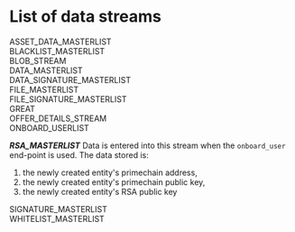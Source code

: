 # List of data streams

ASSET_DATA_MASTERLIST   
BLACKLIST_MASTERLIST   
BLOB_STREAM   
DATA_MASTERLIST   
DATA_SIGNATURE_MASTERLIST   
FILE_MASTERLIST   
FILE_SIGNATURE_MASTERLIST   
GREAT   
OFFER_DETAILS_STREAM   
ONBOARD_USERLIST   

***RSA_MASTERLIST***
Data is entered into this stream when the `onboard_user` end-point is used. The data stored is:
1. the newly created entity's primechain address,    
2. the newly created entity's primechain public key,    
3. the newly created entity's RSA public key    

SIGNATURE_MASTERLIST      
WHITELIST_MASTERLIST   

